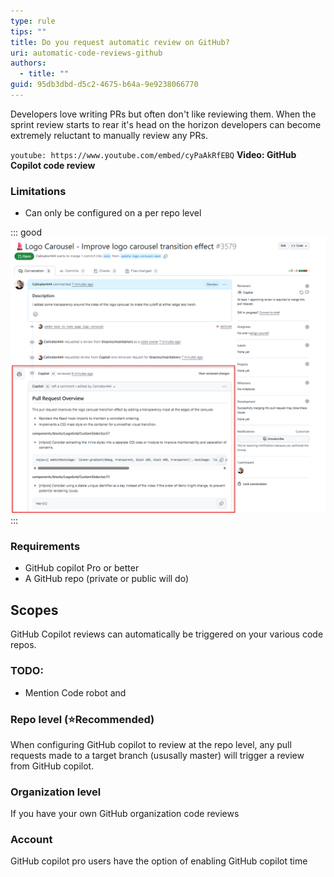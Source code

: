 ```yaml
---
type: rule
tips: ""
title: Do you request automatic review on GitHub?
uri: automatic-code-reviews-github
authors:
  - title: ""
guid: 95db3dbd-d5c2-4675-b64a-9e9238066770
---
```

Developers love writing PRs but often don't like reviewing them. When the sprint review starts to rear it's head on the horizon developers can become extremely reluctant to manually review any PRs.

`youtube: https://www.youtube.com/embed/cyPaAkRfEBQ`
**Video: GitHub Copilot code review**

<!--endintro-->

### Limitations

* Can only be configured on a per repo level


::: good
![Figure: Automatic code review on Tina.io](auto-code-review-tina.png)
::: 

### Requirements

* GitHub copilot Pro or better
* A GitHub repo (private or public will do)

## Scopes

GitHub Copilot reviews can automatically be triggered on your various code repos.

### TODO:

* Mention Code robot and 

### Repo level (⭐Recommended)

When configuring GitHub copilot to review at the repo level, any pull requests made to a target branch (ususally master) will trigger a review from GitHub copilot.

### Organization level

If you have your own GitHub organization code reviews

### Account

GitHub copilot pro users have the option of enabling GitHub copilot time
